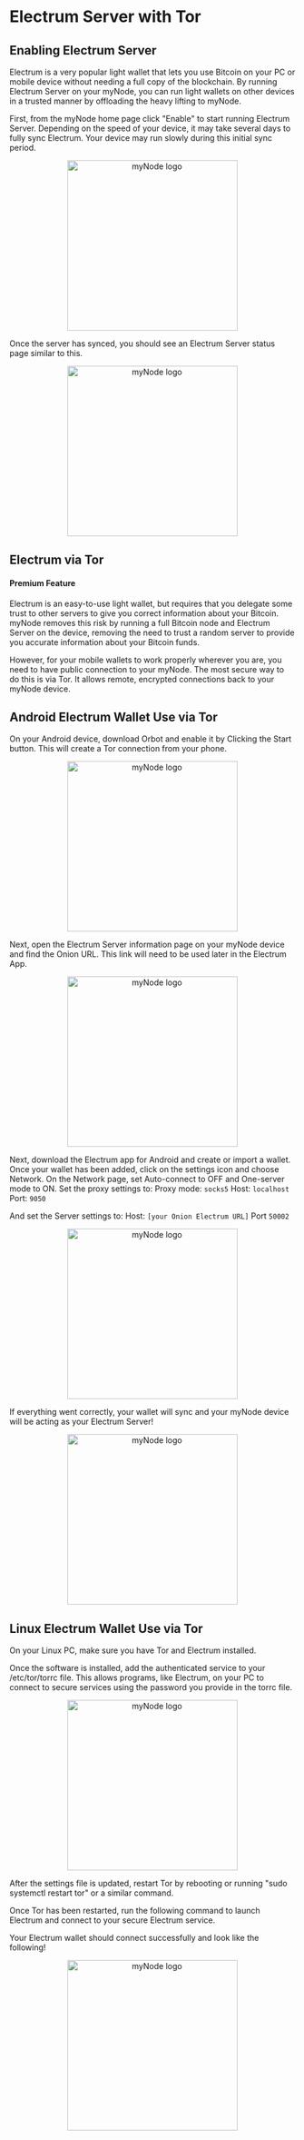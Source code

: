 # Electrum Server with Tor

## Enabling Electrum Server

Electrum is a very popular light wallet that lets you use Bitcoin on your PC or mobile device without needing a full copy of the blockchain. By running Electrum Server on your myNode, you can run light wallets on other devices in a trusted manner by offloading the heavy lifting to myNode.

First, from the myNode home page click "Enable" to start running Electrum Server. Depending on the speed of your device, it may take several days to fully sync Electrum. Your device may run slowly during this initial sync period.

<center>
  <figure>
    <img src="/mynode-docs/images/remote-access-tor/remote-electrum-access-1.png" alt="myNode logo" style="width: 300px">                
  </figure>
</center>

Once the server has synced, you should see an Electrum Server status page similar to this.

<center>
  <figure>
    <img src="/mynode-docs/images/remote-access-tor/remote-electrum-access-2.png" alt="myNode logo" style="width: 300px">                
  </figure>
</center>

## Electrum via Tor

#### Premium Feature

Electrum is an easy-to-use light wallet, but requires that you delegate some trust to other servers to give you correct information about your Bitcoin. myNode removes this risk by running a full Bitcoin node and Electrum Server on the device, removing the need to trust a random server to provide you accurate information about your Bitcoin funds.

However, for your mobile wallets to work properly wherever you are, you need to have public connection to your myNode. The most secure way to do this is via Tor. It allows remote, encrypted connections back to your myNode device.

## Android Electrum Wallet Use via Tor

On your Android device, download Orbot and enable it by Clicking the Start button. This will create a Tor connection from your phone.

<center>
  <figure>
    <img src="/mynode-docs/images/remote-access-tor/remote-electrum-access-3.png" alt="myNode logo" style="width: 300px">                
  </figure>
</center>

Next, open the Electrum Server information page on your myNode device and find the Onion URL. This link will need to be used later in the Electrum App.

<center>
  <figure>
    <img src="/mynode-docs/images/remote-access-tor/remote-electrum-access-4.png" alt="myNode logo" style="width: 300px">                
  </figure>
</center>

Next, download the Electrum app for Android and create or import a wallet. Once your wallet has been added, click on the settings icon and choose Network. On the Network page, set Auto-connect to OFF and One-server mode to ON. Set the proxy settings to:
Proxy mode: `socks5`
Host: `localhost`
Port: `9050`

And set the Server settings to:
Host: `[your Onion Electrum URL]`
Port `50002`

<center>
  <figure>
    <img src="/mynode-docs/images/remote-access-tor/remote-electrum-access-5.png" alt="myNode logo" style="width: 300px">                
  </figure>
</center>

If everything went correctly, your wallet will sync and your myNode device will be acting as your Electrum Server!

<center>
  <figure>
    <img src="/mynode-docs/images/remote-access-tor/remote-electrum-access-6.png" alt="myNode logo" style="width: 300px">                
  </figure>
</center>

## Linux Electrum Wallet Use via Tor

On your Linux PC, make sure you have Tor and Electrum installed.

Once the software is installed, add the authenticated service to your /etc/tor/torrc file. This allows programs, like Electrum, on your PC to connect to secure services using the password you provide in the torrc file.

<center>
  <figure>
    <img src="/mynode-docs/images/remote-access-tor/remote-electrum-access-7.png" alt="myNode logo" style="width: 300px">                
  </figure>
</center>

After the settings file is updated, restart Tor by rebooting or running "sudo systemctl restart tor" or a similar command.

Once Tor has been restarted, run the following command to launch Electrum and connect to your secure Electrum service.

Your Electrum wallet should connect successfully and look like the following!

<center>
  <figure>
    <img src="/mynode-docs/images/remote-access-tor/remote-electrum-access-8.png" alt="myNode logo" style="width: 300px">                
  </figure>
</center>
